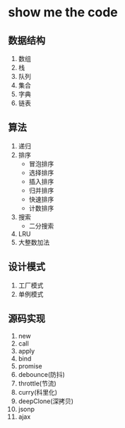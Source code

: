 # show me the code

## 数据结构

1. 数组
2. 栈
3. 队列
4. 集合
5. 字典
6. 链表

## 算法

1. 递归
2. 排序
    - 冒泡排序
    - 选择排序
    - 插入排序
    - 归并排序
    - 快速排序
    - 计数排序
3. 搜索
    - 二分搜索
4. LRU
5. 大整数加法

## 设计模式

1. 工厂模式
2. 单例模式

## 源码实现

1. new
2. call
3. apply
4. bind
5. promise
6. debounce(防抖)
7. throttle(节流)
8. curry(科里化)
9. deepClone(深拷贝)
10. jsonp
11. ajax